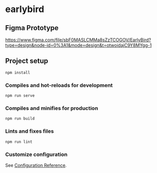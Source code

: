 # earlybird

## Figma Prototype

https://www.figma.com/file/sbF0MASLCMMa8sZzTCOGOV/EarlyBird?type=design&node-id=0%3A1&mode=design&t=otwoidajC9Y8MYgg-1

## Project setup

```
npm install
```

### Compiles and hot-reloads for development

```
npm run serve
```

### Compiles and minifies for production

```
npm run build
```

### Lints and fixes files

```
npm run lint
```

### Customize configuration

See [Configuration Reference](https://cli.vuejs.org/config/).
